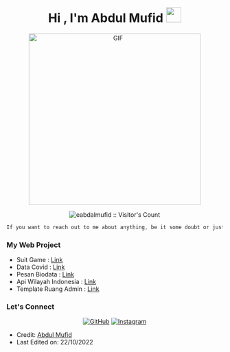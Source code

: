 
<h1 align="center">Hi , I'm Abdul Mufid <img src="https://media.giphy.com/media/hvRJCLFzcasrR4ia7z/giphy.gif" width="35"></h1>

<p align="center"><img hight="600" width="400" alt="GIF" align="center" src="https://dl.kaskus.id/i.gyazo.com/0a621eb32bae998c60f17370c3061e8f.gif"/></p>

<p align="center"><img src="https://profile-counter.glitch.me/{eabdalmufid.github.io}/count.svg" alt="eabdalmufid :: Visitor's Count" /></p>

```js
If you want to reach out to me about anything, be it some doubt or just to hangout and talk or want to game together just ping me 😉.
```

### My Web Project
* Suit Game : [Link](https://eabdalmufid.github.io/Suit-Game/)
* Data Covid : [Link](https://eabdalmufid.github.io/cekcovid/)
* Pesan Biodata : [Link](https://eabdalmufid.github.io/biodatapesan/)
* Api Wilayah Indonesia : [Link](https://eabdalmufid.github.io/apiwilayahindonesia/)
* Template Ruang Admin : [Link](https://eabdalmufid.github.io/RuangAdmin/)


###  Let's Connect
<p align="center">
	<a href="https://github.com/eabdalmufid"><img src="https://img.icons8.com/bubbles/50/000000/github.png" alt="GitHub"/></a>
	<a href="https://instagram.com/eabdalmufid_"><img src="https://img.icons8.com/bubbles/50/000000/instagram.png" alt="Instagram"/></a>
</p>



* Credit: [Abdul Mufid](https://github.com/eabdalmufid)
* Last Edited on: 22/10/2022







